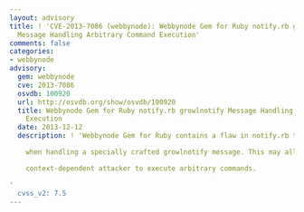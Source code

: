 ```yaml
---
layout: advisory
title: ! 'CVE-2013-7086 (webbynode): Webbynode Gem for Ruby notify.rb growlnotify
  Message Handling Arbitrary Command Execution'
comments: false
categories:
- webbynode
advisory:
  gem: webbynode
  cve: 2013-7086
  osvdb: 100920
  url: http://osvdb.org/show/osvdb/100920
  title: Webbynode Gem for Ruby notify.rb growlnotify Message Handling Arbitrary Command
    Execution
  date: 2013-12-12
  description: ! 'Webbynode Gem for Ruby contains a flaw in notify.rb that is triggered

    when handling a specially crafted growlnotify message. This may allow a

    context-dependent attacker to execute arbitrary commands.

'
  cvss_v2: 7.5
---
```


